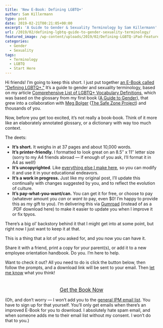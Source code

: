 ```yaml
---
title: 'New E-Book: Defining LGBTQ+'
author: Sam Killermann
type: post
date: 2019-02-21T00:21:05+00:00
excerpt: 'A Guide to Gender & Sexuality Terminology by Sam Killermann'
url: /2019/02/defining-lgbtq-guide-to-gender-sexuality-terminology/
featured_image: /wp-content/uploads/2019/02/Defining-LGBTQ-iPad-Featured-Image.jpg
categories:
  - Gender
  - Sexuality
tags: 
  - Terminology
  - LGBTQ
  - Start Here
---
```

Hi friends! I&#8217;m going to keep this short. I just put together [an E-Book called &#8220;Defining LGBTQ+.&#8221;][1] It&#8217;s a guide to gender and sexuality terminology, based on my article [Comprehensive List of LGBTQ+ Vocabulary Definitions][2], which was based on the glossary from my first book ([A Guide to Gender][3]), that grew into a collaboration with [Meg Bolger](https://megbolger.com) ([The Safe Zone Project][4]) and thousands of you.

Now, before you get too excited, it&#8217;s not really a book-book. Think of it more like an elaborately annotated glossary, or a dictionary with way too much context.

The deets:

  * **It&#8217;s short.** It weighs in at 37 pages and about 10,000 words. 
  * **It&#8217;s printer-friendly.** I formatted to look great on an 8.5&#8243; x 11&#8243; letter size (sorry to my A4 friends abroad &#8212; if enough of you ask, I&#8217;ll format it in A4 as well!)
  * **It&#8217;s uncopyrighted**. Like [everything else I make here][5], so you can modify it and use it in your educational endeavors.
  * **It&#8217;s a work in progress.** Just like my original post, I&#8217;ll update this continually with changes suggested by you, and to reflect the evolution of culture.
  * **It&#8217;s pay-what-you-want/can.** You can get it for free, or choose to pay (whatever amount you _can_ or _want to_ pay, even $0! I&#8217;m happy to provide this as my gift to you). I&#8217;m delivering this via [Gumroad][6] (instead of as a .PDF download here) to make it easier to update you when I improve it or fix tpyos.

There&#8217;s a big ol&#8217; backstory behind it that I might get into at some point, but right now I just want to keep it at that. 

This is a thing that a lot of you asked for, and you now you can have it. 

Share it with a friend, print a copy for your parent(s), or add it to a new employee orientation handbook. Do you. I&#8217;m here to help.

Want to check it out? All you need to do is click the button below, then follow the prompts, and a download link will be sent to your email. Then [let me know][7] what you think!

<div style="text-align:center; margin: 4vw auto 0; font-size:1.2em;">
  <a class="button" href="https://gum.co/defininglgbtq?wanted=true" target="_blank" rel="noopener noreferrer">Get the Book Now</a>
</div>

(Oh, and don&#8217;t worry &#8212; I won&#8217;t add you to the [general IPM email list][8]. You have to sign up for that yourself. You&#8217;ll only get emails when there&#8217;s an improved E-Book for you to download. I absolutely hate spam email, and when someone adds me to their email list without my consent. I won&#8217;t do that to you.)

 [1]: https://gum.co/defininglgbtq?wanted=true
 [2]: /2013/01/a-comprehensive-list-of-lgbtq-term-definitions/
 [3]: https://guidetogender.com
 [4]: https://www.thesafezoneproject.com
 [5]: /2013/11/uncopyright/
 [6]: https://gum.co/dWKTo
 [7]: /contact/
 [8]: https://itspronouncedmetrosexual.us17.list-manage.com/subscribe?u=a0b762405771bc100c33afcd3&id=d6240df40a